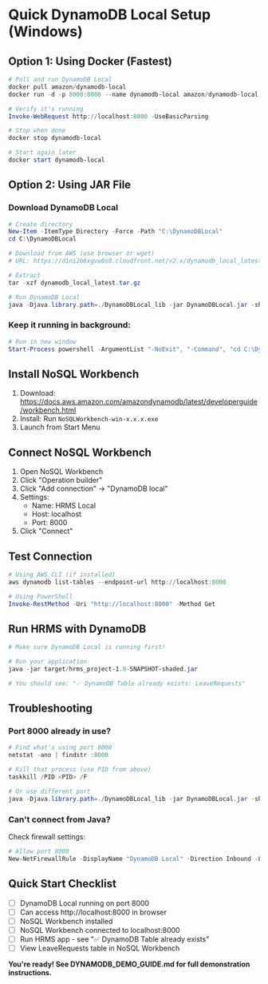 # Quick DynamoDB Local Setup (Windows)

## Option 1: Using Docker (Fastest)

```powershell
# Pull and run DynamoDB Local
docker pull amazon/dynamodb-local
docker run -d -p 8000:8000 --name dynamodb-local amazon/dynamodb-local

# Verify it's running
Invoke-WebRequest http://localhost:8000 -UseBasicParsing

# Stop when done
docker stop dynamodb-local

# Start again later
docker start dynamodb-local
```

## Option 2: Using JAR File

### Download DynamoDB Local

```powershell
# Create directory
New-Item -ItemType Directory -Force -Path "C:\DynamoDBLocal"
cd C:\DynamoDBLocal

# Download from AWS (use browser or wget)
# URL: https://d1ni2b6xgvw0s0.cloudfront.net/v2.x/dynamodb_local_latest.tar.gz

# Extract
tar -xzf dynamodb_local_latest.tar.gz

# Run DynamoDB Local
java -Djava.library.path=./DynamoDBLocal_lib -jar DynamoDBLocal.jar -sharedDb -port 8000
```

### Keep it running in background:

```powershell
# Run in new window
Start-Process powershell -ArgumentList "-NoExit", "-Command", "cd C:\DynamoDBLocal; java -Djava.library.path=./DynamoDBLocal_lib -jar DynamoDBLocal.jar -sharedDb"
```

## Install NoSQL Workbench

1. Download: https://docs.aws.amazon.com/amazondynamodb/latest/developerguide/workbench.html
2. Install: Run `NoSQLWorkbench-win-x.x.x.exe`
3. Launch from Start Menu

## Connect NoSQL Workbench

1. Open NoSQL Workbench
2. Click "Operation builder"
3. Click "Add connection" → "DynamoDB local"
4. Settings:
   - Name: HRMS Local
   - Host: localhost
   - Port: 8000
5. Click "Connect"

## Test Connection

```powershell
# Using AWS CLI (if installed)
aws dynamodb list-tables --endpoint-url http://localhost:8000

# Using PowerShell
Invoke-RestMethod -Uri "http://localhost:8000" -Method Get
```

## Run HRMS with DynamoDB

```powershell
# Make sure DynamoDB Local is running first!

# Run your application
java -jar target/hrms_project-1.0-SNAPSHOT-shaded.jar

# You should see: "✅ DynamoDB Table already exists: LeaveRequests"
```

## Troubleshooting

### Port 8000 already in use?
```powershell
# Find what's using port 8000
netstat -ano | findstr :8000

# Kill that process (use PID from above)
taskkill /PID <PID> /F

# Or use different port
java -Djava.library.path=./DynamoDBLocal_lib -jar DynamoDBLocal.jar -sharedDb -port 8001
```

### Can't connect from Java?
Check firewall settings:
```powershell
# Allow port 8000
New-NetFirewallRule -DisplayName "DynamoDB Local" -Direction Inbound -LocalPort 8000 -Protocol TCP -Action Allow
```

## Quick Start Checklist

- [ ] DynamoDB Local running on port 8000
- [ ] Can access http://localhost:8000 in browser
- [ ] NoSQL Workbench installed
- [ ] NoSQL Workbench connected to localhost:8000
- [ ] Run HRMS app - see "✅ DynamoDB Table already exists"
- [ ] View LeaveRequests table in NoSQL Workbench

**You're ready! See DYNAMODB_DEMO_GUIDE.md for full demonstration instructions.**
